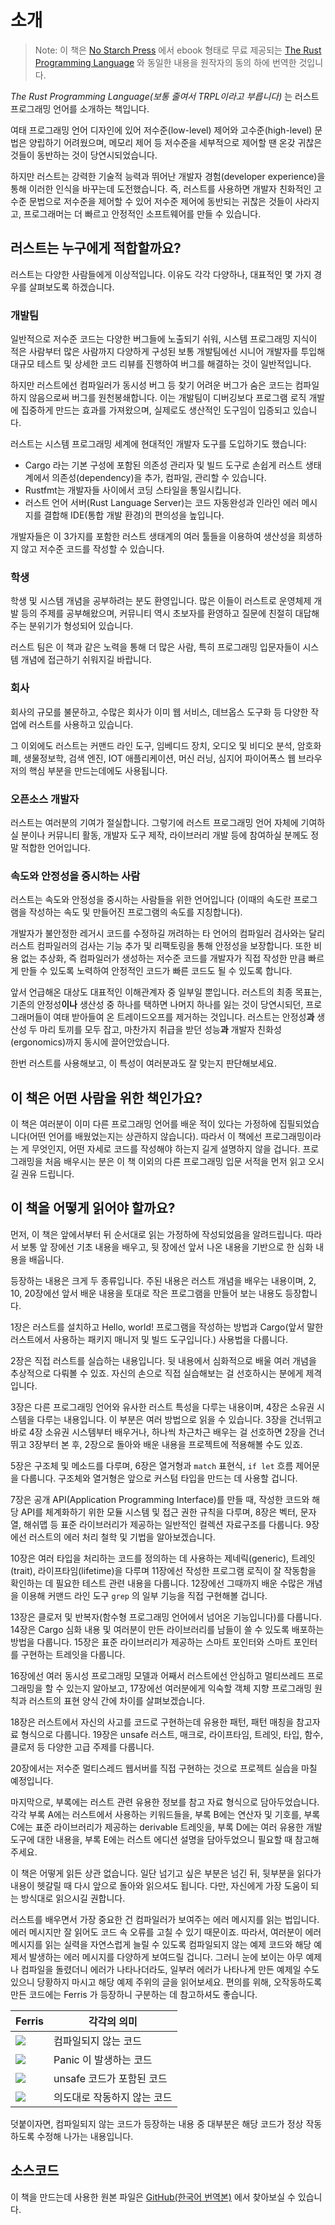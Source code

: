 # 소개

> Note: 이 책은 [No Starch Press][nsp] 에서 ebook 형태로
> 무료 제공되는 [The Rust Programming Language][nsprust]
> 와 동일한 내용을 원작자의 동의 하에 번역한 것입니다.

[nsprust]: https://nostarch.com/rust
[nsp]: https://nostarch.com/

*The Rust Programming Language(보통 줄여서 TRPL이라고 부릅니다)* 는 러스트 프로그래밍 언어를 소개하는 책입니다.

여태 프로그래밍 언어 디자인에 있어 저수준(low-level) 제어와 고수준(high-level) 문법은 양립하기 어려웠으며,
메모리 제어 등 저수준을 세부적으로 제어할 땐 온갖 귀찮은 것들이 동반하는 것이 당연시되었습니다.

하지만 러스트는 강력한 기술적 능력과 뛰어난 개발자 경험(developer experience)을 통해 이러한 인식을 바꾸는데 도전했습니다.
즉, 러스트를 사용하면 개발자 친화적인 고수준 문법으로 저수준을 제어할 수 있어 저수준 제어에 동반되는 귀찮은 것들이 사라지고, 프로그래머는 더 빠르고 안정적인 소프트웨어를 만들 수 있습니다.

## 러스트는 누구에게 적합할까요?

러스트는 다양한 사람들에게 이상적입니다. 이유도 각각 다양하나,
대표적인 몇 가지 경우를 살펴보도록 하겠습니다.

### 개발팀

일반적으로 저수준 코드는 다양한 버그들에 노출되기 쉬워,
시스템 프로그래밍 지식이 적은 사람부터 많은 사람까지 다양하게 구성된
보통 개발팀에선 시니어 개발자를 투입해 대규모 테스트 및 상세한 코드 리뷰를 진행하여 버그를 해결하는 것이 일반적입니다.

하지만 러스트에선 컴파일러가 동시성 버그 등 찾기 어려운 버그가
숨은 코드는 컴파일하지 않음으로써 버그를 원천봉쇄합니다.
이는 개발팀이 디버깅보다 프로그램 로직 개발에 집중하게
만드는 효과를 가져왔으며, 실제로도 생산적인 도구임이 입증되고 있습니다.

러스트는 시스템 프로그래밍 세계에 현대적인 개발자 도구를 도입하기도 했습니다:

* Cargo 라는 기본 구성에 포함된 의존성 관리자 및 빌드 도구로
  손쉽게 러스트 생태계에서 의존성(dependency)을
  추가, 컴파일, 관리할 수 있습니다.
* Rustfmt는 개발자들 사이에서 코딩 스타일을 통일시킵니다.
* 러스트 언어 서버(Rust Language Server)는 코드 자동완성과
  인라인 에러 메시지를 결합해 IDE(통합 개발 환경)의 편의성을 높입니다.

개발자들은 이 3가지를 포함한 러스트 생태계의 여러 툴들을 이용하여
생산성을 희생하지 않고 저수준 코드를 작성할 수 있습니다.

### 학생

학생 및 시스템 개념을 공부하려는 분도 환영입니다.
많은 이들이 러스트로 운영체제 개발 등의 주제를 공부해왔으며,
커뮤니티 역시 초보자를 환영하고 질문에 친절히 대답해주는 분위기가 형성되어 있습니다.

러스트 팀은 이 책과 같은 노력을 통해 더 많은 사람,
특히 프로그래밍 입문자들이 시스템 개념에 접근하기 쉬워지길 바랍니다.

### 회사

회사의 규모를 불문하고, 수많은 회사가 이미 웹 서비스, 데브옵스 도구화 등 다양한 작업에 러스트를 사용하고 있습니다.

그 이외에도 러스트는 커맨드 라인 도구, 임베디드 장치, 오디오 및 비디오 분석,
암호화폐, 생물정보학, 검색 엔진, IOT 애플리케이션, 머신 러닝,
심지어 파이어폭스 웹 브라우저의 핵심 부분을 만드는데에도 사용됩니다.

### 오픈소스 개발자

러스트는 여러분의 기여가 절실합니다.
그렇기에 러스트 프로그래밍 언어 자체에 기여하실 분이나 커뮤니티 활동,
개발자 도구 제작, 라이브러리 개발 등에 참여하실 분께도 정말 적합한 언어입니다.

### 속도와 안정성을 중시하는 사람

러스트는 속도와 안정성을 중시하는 사람들을 위한 언어입니다
(이때의 속도란 프로그램을 작성하는 속도 및 만들어진 프로그램의 속도를 지칭합니다).

개발자가 불안정한 레거시 코드를 수정하길 꺼려하는 타 언어의 컴파일러 검사와는 달리
러스트 컴파일러의 검사는 기능 추가 및 리팩토링을 통해 안정성을 보장합니다.
또한 비용 없는 추상화, 즉 컴파일러가 생성하는 저수준 코드를
개발자가 직접 작성한 만큼 빠르게 만들 수 있도록 노력하여
안정적인 코드가 빠른 코드도 될 수 있도록 합니다.

앞서 언급해온 대상도 대표적인 이해관계자 중 일부일 뿐입니다.
러스트의 최종 목표는, 기존의 안정성**이나** 생산성 중 하나를 택하면 나머지 하나를 잃는 것이 당연시되던, 프로그래머들이 여태 받아들여 온 트레이드오프를 제거하는 것입니다.
러스트는 안정성**과** 생산성 두 마리 토끼를 모두 잡고, 마찬가지 취급을 받던 성능**과** 개발자 친화성(ergonomics)까지 동시에 끌어안았습니다.

한번 러스트를 사용해보고, 이 특성이 여러분과도 잘 맞는지 판단해보세요.

## 이 책은 어떤 사람을 위한 책인가요?

이 책은 여러분이 이미 다른 프로그래밍 언어를 배운 적이 있다는
가정하에 집필되었습니다(어떤 언어를 배웠었는지는 상관하지 않습니다).
따라서 이 책에선 프로그래밍이라는 게 무엇인지,
어떤 자세로 코드를 작성해야 하는지 길게 설명하지 않을 겁니다.
프로그래밍을 처음 배우시는 분은 이 책 이외의 다른
프로그래밍 입문 서적을 먼저 읽고 오시길 권유 드립니다.

## 이 책을 어떻게 읽어야 할까요?

먼저, 이 책은 앞에서부터 뒤 순서대로
읽는 가정하에 작성되었음을 알려드립니다.
따라서 보통 앞 장에선 기초 내용을 배우고,
뒷 장에선 앞서 나온 내용을 기반으로 한 심화 내용을 배웁니다.

등장하는 내용은 크게 두 종류입니다.
주된 내용은 러스트 개념을 배우는 내용이며,
2, 10, 20장에선 앞서 배운 내용을 토대로
작은 프로그램을 만들어 보는 내용도 등장합니다.

1장은 러스트를 설치하고 Hello, world! 프로그램을 작성하는 방법과
Cargo(앞서 말한 러스트에서 사용하는 패키지 매니저 및 빌드 도구입니다.) 사용법을 다룹니다.

2장은 직접 러스트를 실습하는 내용입니다.
뒷 내용에서 심화적으로 배울 여러 개념을 추상적으로 다뤄볼 수 있죠.
자신의 손으로 직접 실습해보는 걸 선호하시는 분에게 제격입니다.

3장은 다른 프로그래밍 언어와 유사한 러스트 특성을 다루는 내용이며, 4장은 소유권 시스템을 다루는 내용입니다.
이 부분은 여러 방법으로 읽을 수 있습니다. 3장을 건너뛰고 바로 4장 소유권 시스템부터 배우거나,
하나씩 차근차근 배우는 걸 선호하면 2장을 건너뛰고 3장부터 본 후,
2장으로 돌아와 배운 내용을 프로젝트에 적용해볼 수도 있죠.

5장은 구조체 및 메소드를 다루며,
6장은 열거형과 `match` 표현식, `if let` 흐름 제어문을 다룹니다.
구조체와 열거형은 앞으로 커스텀 타입을 만드는 데 사용할 겁니다.

7장은 공개 API(Application Programming Interface)를 만들 때,
작성한 코드와 해당 API를 체계화하기 위한 모듈 시스템 및 접근 권한 규칙을 다루며,
8장은 벡터, 문자열, 해쉬맵 등 표준 라이브러리가
제공하는 일반적인 컬렉션 자료구조를 다룹니다.
9장에선 러스트의 에러 처리 철학 및 기법을 알아보겠습니다.

10장은 여러 타입을 처리하는 코드를 정의하는 데
사용하는 제네릭(generic), 트레잇(trait), 라이프타임(lifetime)을 다루며
11장에선 작성한 프로그램 로직이 잘 작동함을
확인하는 데 필요한 테스트 관련 내용을 다룹니다.
12장에선 그때까지 배운 수많은 개념을 이용해
커맨드 라인 도구 `grep` 의 일부 기능을
직접 구현해볼 겁니다.

13장은 클로저 및 반복자(함수형 프로그래밍 언어에서 넘어온 기능입니다)를 다룹니다.
14장은 Cargo 심화 내용 및 여러분이 만든 라이브러리를
남들이 쓸 수 있도록 배포하는 방법을 다룹니다.
15장은 표준 라이브러리가 제공하는 스마트 포인터와
스마트 포인터를 구현하는 트레잇을 다룹니다.

16장에선 여러 동시성 프로그래밍 모델과
어째서 러스트에선 안심하고 멀티쓰레드 프로그래밍을 할 수 있는지 알아보고,
17장에선 여러분에게 익숙할 객체 지향 프로그래밍 원칙과
러스트의 표현 양식 간에 차이를 살펴보겠습니다.

18장은 러스트에서 자신의 사고를 코드로 구현하는데
유용한 패턴, 패턴 매칭을 참고자료 형식으로 다룹니다.
19장은 unsafe 러스트, 매크로, 라이프타임, 트레잇, 타입, 함수, 클로저 등
다양한 고급 주제를 다룹니다.

20장에서는 저수준 멀티스레드 웹서버를 직접 구현하는 것으로
프로젝트 실습을 마칠 예정입니다.

마지막으로, 부록에는 러스트 관련 유용한 정보를 참고 자료 형식으로 담아두었습니다.
각각 부록 A에는 러스트에서 사용하는 키워드들을, 부록 B에는 연산자 및 기호를,
부록 C에는 표준 라이브러리가 제공하는 derivable 트레잇을,
부록 D에는 여러 유용한 개발 도구에 대한 내용을,
부록 E에는 러스트 에디션 설명을 담아두었으니 필요할 때 참고해주세요.

이 책은 어떻게 읽든 상관 없습니다. 일단 넘기고 싶은 부분은 넘긴 뒤,
뒷부분을 읽다가 내용이 헷갈릴 때 다시 앞으로 돌아와 읽으셔도 됩니다.
다만, 자신에게 가장 도움이 되는 방식대로 읽으시길 권합니다.

<span id="ferris"></span>

러스트를 배우면서 가장 중요한 건 컴파일러가 보여주는 에러 메시지를 읽는 법입니다.
에러 메시지만 잘 읽어도 코드 속 오류를 고칠 수 있기 때문이죠.
따라서, 여러분이 에러 메시지를 읽는 실력을 자연스럽게 늘릴 수 있도록 컴파일되지
않는 예제 코드와 해당 예제서 발생하는 에러 메시지를 다양하게 보여드릴 겁니다.
그러니 눈에 보이는 아무 예제나 컴파일을 돌렸더니 에러가 나타나더라도,
일부러 에러가 나타나게 만든 예제일 수도 있으니 당황하지 마시고 해당 예제 주위의 글을 읽어보세요.
편의를 위해, 오작동하도록 만든 코드에는 Ferris 가 등장하니 구분하는 데 참고하셔도 좋습니다.

| Ferris                                                                 | 각각의 의미          |
|------------------------------------------------------------------------|-----------------------------|
| <img src="img/ferris/does_not_compile.svg" class="ferris-explain"/>    | 컴파일되지 않는 코드        |
| <img src="img/ferris/panics.svg" class="ferris-explain"/>              | Panic 이 발생하는 코드      |
| <img src="img/ferris/unsafe.svg" class="ferris-explain"/>              | unsafe 코드가 포함된 코드   |
| <img src="img/ferris/not_desired_behavior.svg" class="ferris-explain"/>| 의도대로 작동하지 않는 코드 |

덧붙이자면, 컴파일되지 않는 코드가 등장하는 내용 중 대부분은
해당 코드가 정상 작동하도록 수정해 나가는 내용입니다.

## 소스코드

이 책을 만드는데 사용한 원본 파일은
[GitHub(한국어 번역본)][translated_book] 에서 찾아보실 수 있습니다.

[translated_book]: https://github.com/rinthel/rust-lang-book-ko/tree/master/src
